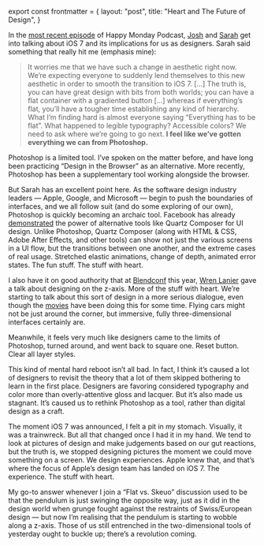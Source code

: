export const frontmatter = {
layout: "post",
title: "Heart and The Future of Design",
}

In the [most recent episode](http://www.happymondaypodcast.com/episodes/sarah-josh2) of Happy Monday Podcast, [Josh](https://twitter.com/joshlong) and [Sarah](https://twitter.com/sazzy) get into talking about iOS 7 and its implications for us as designers. Sarah said something that really hit me (emphasis mine):

> It worries me that we have such a change in aesthetic right now. We’re expecting everyone to suddenly lend themselves to this new aesthetic in order to smooth the transition to iOS 7. [...] The truth is, you can have great design with bits from both worlds; you can have a flat container with a gradiented button [...] whereas if everything’s flat, you’ll have a tougher time establishing any kind of hierarchy. What I’m finding hard is almost everyone saying “Everything has to be flat”. What happened to legible typography? Accessible colors? We need to ask where we’re going to go next. **I feel like we’ve gotten everything we can from Photoshop.**

Photoshop is a limited tool. I’ve spoken on the matter before, and have long been practicing “Design in the Browser” as an alternative. More recently, Photoshop has been a supplementary tool working alongside the browser.

But Sarah has an excellent point here. As the software design industry leaders — Apple, Google, and Microsoft — begin to push the boundaries of interfaces, and we all follow suit (and do some exploring of our own), Photoshop is quickly becoming an archaic tool. Facebook has already [demonstrated](https://vimeo.com/68749840) the power of alternative tools like Quartz Composer for UI design. Unlike Photoshop, Quartz Composer (along with HTML & CSS, Adobe After Effects, and other tools) can show not just the various screens in a UI flow, but the transitions between one another, and the extreme cases of real usage. Stretched elastic animations, change of depth, animated error states. The fun stuff. The stuff with heart.

I also have it on good authority that at [Blendconf](http://www.blendconf.com) this year, [Wren Lanier](https://twitter.com/heywren) gave a talk about designing on the z-axis. More of the stuff with heart. We’re starting to talk about this sort of design in a more serious dialogue, even though the [movies](http://cargocollective.com/jayse/Avengers) have been doing this for some time. Flying cars might not be just around the corner, but immersive, fully three-dimensional interfaces certainly are.

Meanwhile, it feels very much like designers came to the limits of Photoshop, turned around, and went back to square one. Reset button. Clear all layer styles.

This kind of mental hard reboot isn’t all bad. In fact, I think it’s caused a lot of designers to revisit the theory that a lot of them skipped bothering to learn in the first place. Designers are favoring considered typography and color more than overly-attentive gloss and lacquer. But it’s also made us stagnant. It’s caused us to rethink Photoshop as a tool, rather than digital design as a craft.

The moment iOS 7 was announced, I felt a pit in my stomach. Visually, it was a trainwreck. But all that changed once I had it in my hand. We tend to look at pictures of design and make judgements based on our gut reactions, but the truth is, we stopped designing pictures the moment we could move something on a screen. We design experiences. Apple knew that, and that’s where the focus of Apple’s design team has landed on iOS 7. The experience. The stuff with heart.

My go-to answer whenever I join a “Flat vs. Skeuo” discussion used to be that the pendulum is just swinging the opposite way, just as it did in the design world when grunge fought against the restraints of Swiss/European design — but now I’m realising that the pendulum is starting to wobble along a z-axis. Those of us still entrenched in the two-dimensional tools of yesterday ought to buckle up; there’s a revolution coming.